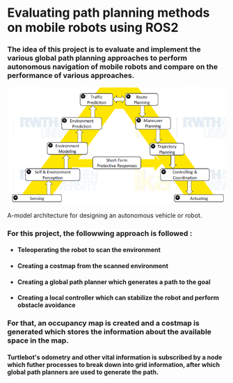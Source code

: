 # Evaluating path planning methods on mobile robots using ROS2

### The idea of this project is to evaluate and implement the various global path planning approaches to perform autonomous navigation of mobile robots and compare on the performance of various approaches.

![A-model Architecture](images/A_model.jpg)
<caption>A-model architecture for designing an autonomous vehicle or robot.</caption>

### For this project, the followwing approach is followed :

* #### Teleoperating the robot to scan the environment
* #### Creating a costmap from the scanned environment
* #### Creating a global path planner which generates a path to the goal
* #### Creating a local controller which can stabilize the robot and perform obstacle avoidance

### For that, an occupancy map is created and a costmap is generated which stores the information about the available space in the map.
#### Turtlebot's odometry and other vital information is subscribed by a node which futher processes to break down into grid information, after which global path planners are used to generate the path.
